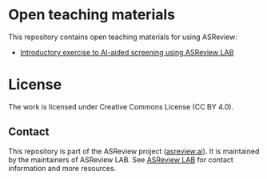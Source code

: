 # Open teaching materials

This repository contains open teaching materials for using ASReview:


- [Introductory exercise to AI-aided screening using ASReview LAB](https://github.com/asreview/asreview-academy/blob/main/introducing-ASReview-LAB/README.md)


# License 

The work is licensed under Creative Commons License (CC BY 4.0).

## Contact

This repository is part of the ASReview project ([asreview.ai](https://asreview.ai)). It is maintained by the
maintainers of ASReview LAB. See [ASReview
LAB](https://github.com/asreview/asreview) for contact information and more
resources.

